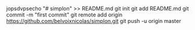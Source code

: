 jopsdvpsecho "# simplon" >> README.md
git init
git add README.md
git commit -m "first commit"
git remote add origin https://github.com/belvoixnicolas/simplon.git
git push -u origin master
